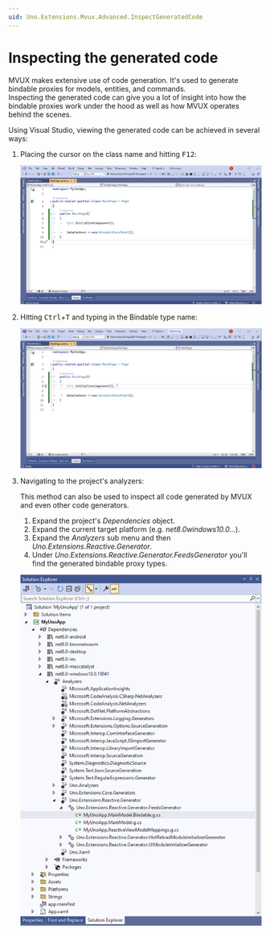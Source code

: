 ```yaml
---
uid: Uno.Extensions.Mvux.Advanced.InspectGeneratedCode
---
```


# Inspecting the generated code

MVUX makes extensive use of code generation. It's used to generate bindable proxies for models, entities, and commands.  
Inspecting the generated code can give you a lot of insight into how the bindable proxies work under the hood as well as how MVUX operates behind the scenes.

Using Visual Studio, viewing the generated code can be achieved in several ways:

1. Placing the cursor on the class name and hitting <kbd>F12</kbd>:

    ![Demonstration of hitting F12 in Visual Studio to see generated code](../Assets/InspectingGeneratedCode-1.gif)

1. Hitting <kbd>Ctrl</kbd>+<kbd>T</kbd> and typing in the Bindable type name:

    ![Demonstration of hitting Control T in Visual Studio to see generated code](../Assets/InspectingGeneratedCode-2.gif)

1. Navigating to the project's analyzers:

    This method can also be used to inspect all code generated by MVUX and even other code generators.

    1. Expand the project's *Dependencies* object.
    2. Expand the current target platform (e.g. *net8.0windows10.0...*).
    3. Expand the *Analyzers* sub menu and then *Uno.Extensions.Reactive.Generator*.
    4. Under *Uno.Extensions.Reactive.Generator.FeedsGenerator* you'll find the generated bindable proxy types.
    
    ![Screenshot of navigating Visual Studio Solution Explorer to inspect generated code](../Assets/InspectingGeneratedCode-3.png)
